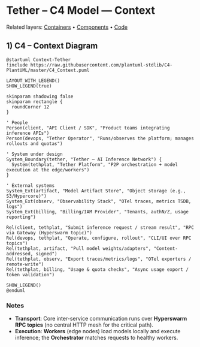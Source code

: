 # Tether – C4 Model — Context

Related layers: [Containers](./c4-containers.md) • [Components](./c4-components.md) • [Code](./c4-code.md)

## 1) C4 – Context Diagram

```plantuml
@startuml Context-Tether
!include https://raw.githubusercontent.com/plantuml-stdlib/C4-PlantUML/master/C4_Context.puml

LAYOUT_WITH_LEGEND()
SHOW_LEGEND(true)

skinparam shadowing false
skinparam rectangle {
  roundCorner 12
}

' People
Person(client, "API Client / SDK", "Product teams integrating inference APIs")
Person(devops, "Tether Operator", "Runs/observes the platform; manages rollouts and quotas")

' System under design
System_Boundary(tether, "Tether – AI Inference Network") {
  System(tethplat, "Tether Platform", "P2P orchestration + model execution at the edge/workers")
}

' External systems
System_Ext(artifact, "Model Artifact Store", "Object storage (e.g., S3/Hypercore)")
System_Ext(observ, "Observability Stack", "OTel traces, metrics TSDB, logs")
System_Ext(billing, "Billing/IAM Provider", "Tenants, authN/Z, usage reporting")

Rel(client, tethplat, "Submit inference request / stream result", "RPC via Gateway (Hyperswarm topic)")
Rel(devops, tethplat, "Operate, configure, rollout", "CLI/UI over RPC topics")
Rel(tethplat, artifact, "Pull model weights/adapters", "Content-addressed, signed")
Rel(tethplat, observ, "Export traces/metrics/logs", "OTel exporters / remote-write")
Rel(tethplat, billing, "Usage & quota checks", "Async usage export / token validation")

SHOW_LEGEND()
@enduml
```

### Notes

* **Transport**: Core inter-service communication runs over **Hyperswarm RPC topics** (no central HTTP mesh for the critical path).
* **Execution**: **Workers** (edge nodes) load models locally and execute inference; the **Orchestrator** matches requests to healthy workers.